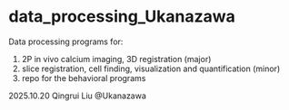 # data_processing_Ukanazawa
Data processing programs for:
  1. 2P in vivo calcium imaging, 3D registration (major)
  2. slice registration, cell finding, visualization and quantification (minor)
  3. repo for the behavioral programs

2025.10.20 Qingrui Liu @Ukanazawa
